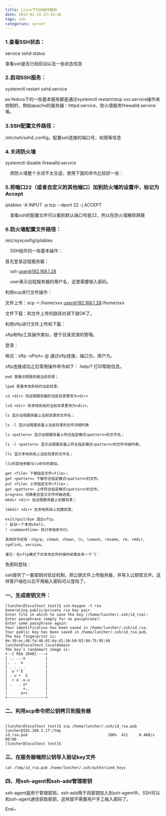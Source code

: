```yaml
---
title: Linux下SSH操作解析
date: 2015-01-13 23:19:34
tags: ssh
categories: server
---
```


### 1.查看SSH状态：

service sshd status

查看ssh是否已经启动以及一些状态信息

### 2.启动SSH服务：
systemctl restart sshd.service

ps:fedora下的一些基本服务都是通过systemctl restart/stop xxx.service操作来控制的，例如apache的服务器：httpd.service、防火墙服务firewalld.service等。

### 3.SSH配置文件路径：
/etc/ssh/sshd_config。配置ssh连接的端口号，权限等信息

### 4.关闭防火墙
systemctl disable firewalld.service

    把防火墙整个关闭不太合适，使用下面的命令比较好一些：

### 5.将端口22（或者自定义的其他端口）加到防火墙的设置中，标记为Accept
iptables -A INPUT -p tcp --dport 22 -j ACCEPT

    查看ssh的配置文件可以看到默认端口号是22，所以在防火墙解除屏蔽

### 6.防火墙配置文件路径：
/etc/sysconfig/iptables

    SSH组件的一些基本操作：

首先登录远程服务器：

    ssh user@192.168.1.28

    user表示远程服务器的用户名，这里需要输入密码。

利用scp进行文件操作：

文件上传：scp -r /home/xxx user@192.168.1.28:/home/xxx

文件下载：和文件上传的路径对调下就OK了。

利用sftp进行文件上传和下载：

sftp和ftp工具操作类似，便于目录资源的管理。

登录：

格式：sftp -oPort=<port> <user>@<host>
通过sftp连接<host>，端口为<port>，用户为<user>。


sftp连接成功之后常用操作命令如下：
help/? 打印帮助信息。

```shell
pwd 查看远程服务器当前目录；

lpwd 查看本地系统的当前目录。

cd <dir> 将远程服务器的当前目录更改为<dir>

lcd <dir> 将本地系统的当前目录更改为<dir>。

ls 显示远程服务器上当前目录的文件名；

ls -l 显示远程服务器上当前目录的文件详细列表

ls <pattern> 显示远程服务器上符合指定模式<pattern>的文件名；

ls -l <pattern> 显示远程服务器上符合指定模式<pattern>的文件详细列表。

lls 显示本地系统上当前目录的文件名；

lls的其他参数与ls命令的类似。

get <file> 下载指定文件<file>；
get <pattern> 下载符合指定模式<pattern>的文件。
put <file> 上传指定文件<file>；  
get <pattern> 上传符合指定模式<pattern>的文件。  
progress 切换是否显示文件传输进度。
mkdir <dir> 在远程服务器上创建目录；   

lmkdir <dir> 在本地系统上创建目录。  

exit/quit/bye 退出sftp。  
! 启动一个本地shell。  
! <commandline> 执行本地命令行。

其他命令还有：chgrp, chmod, chown, ln, lumask, rename, rm, rmdir, symlink, version。

谨记：在sftp模式下对本地文件的操作前面会多一个'l'
```


免密码登陆：

ssh提供了一套密钥对验证机制，把公钥文件上传服务器，并导入公钥库文件。这样客户端在以后不用输入密码可以登陆了。

### 一、生成密钥文件：

```shell
[luncher@localhost test]$ ssh-keygen -t rsa
Generating public/private rsa key pair.
Enter file in which to save the key (/home/luncher/.ssh/id_rsa): 
Enter passphrase (empty for no passphrase): 
Enter same passphrase again: 
Your identification has been saved in /home/luncher/.ssh/id_rsa.
Your public key has been saved in /home/luncher/.ssh/id_rsa.pub.
The key fingerprint is:
9e:39:ec:d8:fa:46:02:6a:d1:36:b9:83:04:75:95:b9 luncher@localhost.localdomain
The key's randomart image is:
+--[ RSA 2048]----+
| .. ...o         |
|.  .  o          |
| . . . .         |
|  o * E          |
| . = +  S        |
|  + o .o.o       |
| .   . o*        |
|       +..       |
|      o++        |
+-----------------+

```

### 二、利用scp命令把公钥拷贝到服务器

```shell

[luncher@localhost test]$ scp /home/luncher/.ssh/id_rsa.pub luncher@192.168.1.17:/tmp
id_rsa.pub                                    100%  411     0.4KB/s   00:00    
[luncher@localhost test]$ 

```

### 三、在服务器端把公钥导入验证key文件

```shell
cat /tmp/id_rsa.pub /home/luncher/.ssh/authorized_keys
```

### 四、用ssh-agent和ssh-add管理密钥
ssh-agent是用于管理密钥，ssh-add用于将密钥加入到ssh-agent中，SSH可以和ssh-agent通信获取密钥，这样就不需要用户手工输入密码了。


End~

